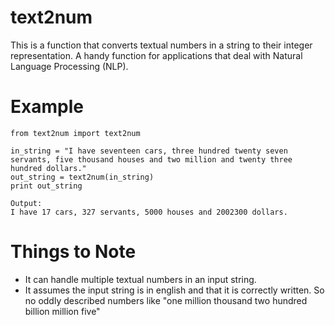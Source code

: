 text2num
===============

This is a function that converts textual numbers in a string to their integer representation. A handy function for applications that deal with Natural Language Processing (NLP).

Example
===============

    from text2num import text2num
    
    in_string = "I have seventeen cars, three hundred twenty seven servants, five thousand houses and two million and twenty three hundred dollars."
    out_string = text2num(in_string)
    print out_string
    
    Output:
    I have 17 cars, 327 servants, 5000 houses and 2002300 dollars.

Things to Note
===============
- It can handle multiple textual numbers in an input string.
- It assumes the input string is in english and that it is correctly written. So no oddly described numbers like "one million thousand two hundred billion million five"